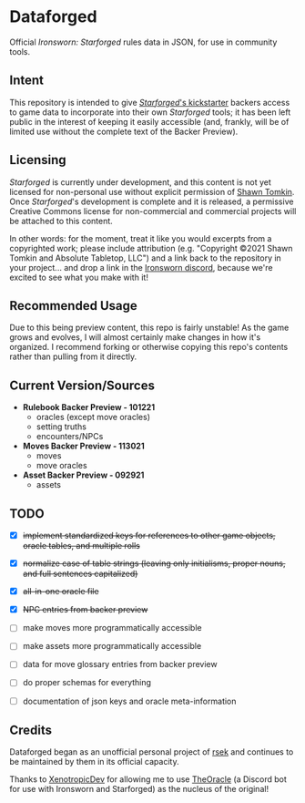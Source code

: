 # Dataforged

Official *Ironsworn: Starforged* rules data in JSON, for use in community tools.

## Intent

This repository is intended to give [*Starforged*'s kickstarter](https://www.kickstarter.com/projects/shawntomkin/ironsworn-starforged) backers access to game data to incorporate into their own *Starforged* tools; it has been left public in the interest of keeping it easily accessible (and, frankly, will be of limited use without the complete text of the Backer Preview).

## Licensing

*Starforged* is currently under development, and this content is not yet licensed for non-personal use without explicit permission of [Shawn Tomkin](https://www.ironswornrpg.com/). Once *Starforged*'s development is complete and it is released, a permissive Creative Commons license for non-commercial and commercial projects will be attached to this content.

In other words: for the moment, treat it like you would excerpts from a copyrighted work; please include attribution (e.g. "Copyright ©2021 Shawn Tomkin and Absolute Tabletop, LLC") and a link back to the repository in your project... and drop a link in the [Ironsworn discord](https://discordapp.com/invite/6QMvmJb), because we're excited to see what you make with it!

## Recommended Usage

Due to this being preview content, this repo is fairly unstable! As the game grows and evolves, I will almost certainly make changes in how it's organized. I recommend forking or otherwise copying this repo's contents rather than pulling from it directly.

## Current Version/Sources

  * **Rulebook Backer Preview - 101221**
    * oracles (except move oracles)
    * setting truths
    * encounters/NPCs
  * **Moves Backer Preview - 113021**
    * moves
    * move oracles
  * **Asset Backer Preview - 092921**
    * assets

## TODO
  * [x] ~~implement standardized keys for references to other game objects, oracle tables, and multiple rolls~~
  * [x] ~~normalize case of table strings (leaving only initialisms, proper nouns, and full sentences capitalized)~~
  * [x] ~~all-in-one oracle file~~
  * [x] ~~NPC entries from backer preview~~
  * [ ] make moves more programmatically accessible
  * [ ] make assets more programmatically accessible
  * [ ] data for move glossary entries from backer preview
  * [ ] do proper schemas for everything
  * [ ] documentation of json keys and oracle meta-information


## Credits

Dataforged began as an unofficial personal project of [rsek](https://github.com/rsek) and continues to be maintained by them in its official capacity.

Thanks to [XenotropicDev](https://github.com/XenotropicDev) for allowing me to use [TheOracle](https://github.com/XenotropicDev/TheOracle) (a Discord bot for use with Ironsworn and Starforged) as the nucleus of the original!
